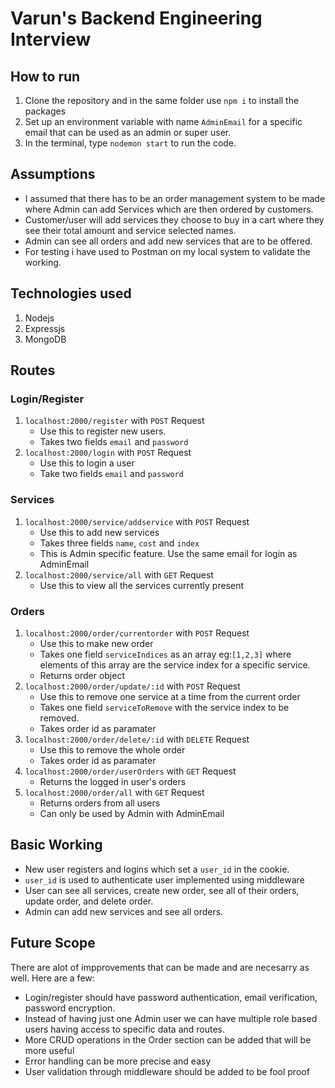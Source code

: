 # Varun's Backend Engineering Interview

## How to run

1. Clone the repository and in the same folder use `npm i` to install the packages
2. Set up an environment variable with name `AdminEmail` for a specific email that can be used as an admin or super user.
3. In the terminal, type `nodemon start` to run the code.

## Assumptions
 - I assumed that there has to be an order management system to be made where Admin can add Services which are then ordered by customers.
 - Customer/user will add services they choose to buy in a cart where they see their total amount and service selected names.
 - Admin can see all orders and add new services that are to be offered.
 - For testing i have used to Postman on my local system to validate the working.
 
 ## Technologies used
 1. Nodejs
 2. Expressjs
 3. MongoDB
 
 ## Routes
 ### Login/Register
 1. `localhost:2000/register` with `POST` Request
      - Use this to register new users.
      - Takes two fields `email` and `password`
 2. `localhost:2000/login` with `POST` Request 
      - Use this to login a user
      - Take two fields `email` and `password`
 ### Services
 1. `localhost:2000/service/addservice` with `POST` Request
      - Use this to add new services
      - Takes three fields `name`, `cost` and `index`
      - This is Admin specific feature. Use the same email for login as AdminEmail
 2. `localhost:2000/service/all` with `GET` Request
      - Use this to view all the services currently present
 
 ### Orders
 1. `localhost:2000/order/currentorder` with `POST` Request
      - Use this to make new order
      - Takes one field `serviceIndices` as an array eg:`[1,2,3]` where elements of this array are the service index for a specific service.
      - Returns order object
 2. `localhost:2000/order/update/:id` with `POST` Request
      - Use this to remove one service at a time from the current order
      - Takes one field `serviceToRemove` with the service index to be removed.
      - Takes order id as paramater
 3. `localhost:2000/order/delete/:id` with `DELETE` Request
      - Use this to remove the whole order
      - Takes order id as paramater
 4. `localhost:2000/order/userOrders` with `GET` Request
      - Returns the logged in user's orders
 5. `localhost:2000/order/all` with `GET` Request
      - Returns orders from all users
      - Can only be used by Admin with AdminEmail
 
## Basic Working
- New user registers and logins which set a `user_id` in the cookie.
- `user_id` is used to authenticate user implemented using middleware
- User can see all services, create new order, see all of their orders, update order, and delete order.
- Admin can add new services and see all orders.

## Future Scope
There are alot of impprovements that can be made and are necesarry as well. Here are a few:
- Login/register should have password authentication, email verification, password encryption.
- Instead of having just one Admin user we can have multiple role based users having access to specific data and routes.
- More CRUD operations in the Order section can be added that will be more useful
- Error handling can be more precise and easy
- User validation through middleware should be added to be fool proof


